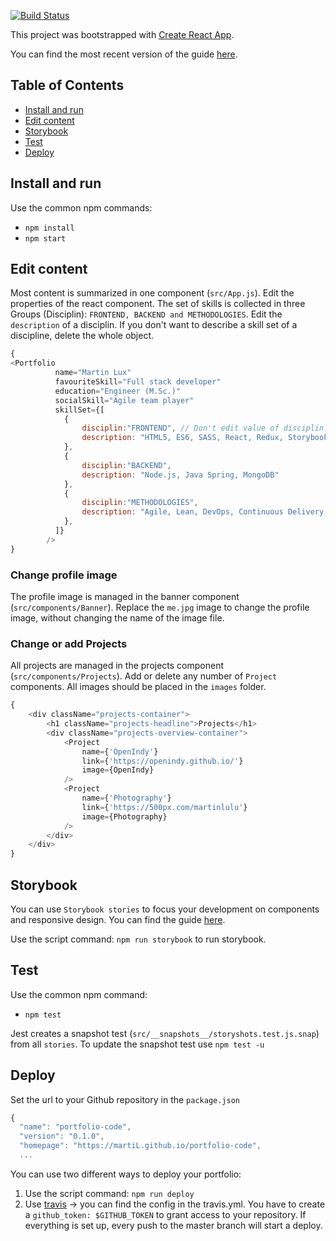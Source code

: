 [![Build Status](https://travis-ci.org/martiL/portfolio-code.svg?branch=master)](https://travis-ci.org/martiL/portfolio-code)

This project was bootstrapped with [Create React App](https://github.com/facebookincubator/create-react-app).

You can find the most recent version of the guide [here](https://github.com/facebookincubator/create-react-app/blob/master/packages/react-scripts/template/README.md).

## Table of Contents

- [Install and run](#install-and-run)
- [Edit content](#edit-content)
- [Storybook](#storybook)
- [Test](#test)
- [Deploy](#deploy)


## Install and run

Use the common npm commands:

* `npm install`
* `npm start`

## Edit content

Most content is summarized in one component (`src/App.js`). Edit the properties of the react component. The set of skills is collected in three Groups (Disciplin): `FRONTEND, BACKEND and METHODOLOGIES`. Edit the `description` of a disciplin. 
If you don't want to describe a skill set of a discipline, delete the whole object.

```js
{
<Portfolio 
          name="Martin Lux"
          favouriteSkill="Full stack developer"
          education="Engineer (M.Sc.)"
          socialSkill="Agile team player"
          skillSet={[
            {
                disciplin:"FRONTEND", // Don't edit value of disciplin. To not display this disciplin, delete the whole object.
                description: "HTML5, ES6, SASS, React, Redux, Storybook, Jest"
            },
            {
                disciplin:"BACKEND", 
                description: "Node.js, Java Spring, MongoDB"
            },
            {
                disciplin:"METHODOLOGIES",
                description: "Agile, Lean, DevOps, Continuous Delivery, Test-Driven Development"
            },
          ]}
        />
}
```

### Change profile image

The profile image is managed in the banner component (`src/components/Banner`). Replace the `me.jpg` image to change the profile image, without changing the name of the image file.

### Change or add Projects

All projects are managed in the projects component (`src/components/Projects`). Add or delete any number of `Project` components. All images should be placed in the `images` folder.

```js
{
    <div className="projects-container">
        <h1 className="projects-headline">Projects</h1>
        <div className="projects-overview-container">
            <Project
                name={'OpenIndy'}
                link={'https://openindy.github.io/'}
                image={OpenIndy}
            />
            <Project
                name={'Photography'}
                link={'https://500px.com/martinlulu'}
                image={Photography}
            />
        </div>
    </div>
}
```

## Storybook

You can use `Storybook stories` to focus your development on components and responsive design. You can find the guide [here](https://storybook.js.org/basics/writing-stories/). 

Use the script command: `npm run storybook` to run storybook.

## Test

Use the common npm command:

* `npm test`

Jest creates a snapshot test (`src/__snapshots__/storyshots.test.js.snap`) from all `stories`. To update the snapshot test use `npm test -u`

## Deploy

Set the url to your Github repository in the `package.json`

```js
{
  "name": "portfolio-code",
  "version": "0.1.0",
  "homepage": "https://martiL.github.io/portfolio-code",
  ...
```

You can use two different ways to deploy your portfolio:

1. Use the script command: `npm run deploy`
2. Use [travis](https://travis-ci.org/) -> you can find the config in the travis.yml. You have to create a `github_token: $GITHUB_TOKEN` to grant access to your repository. If everything is set up, every push to the master branch will start a deploy.
